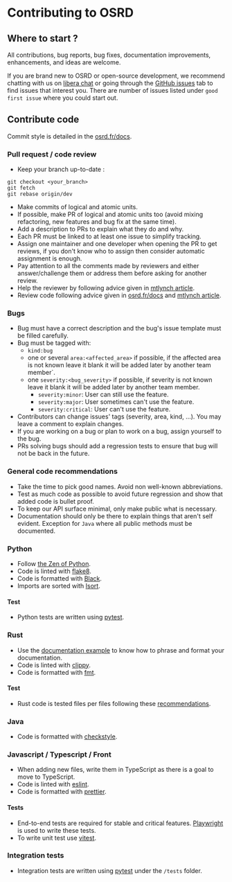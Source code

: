 # Contributing to OSRD

## Where to start ?

All contributions, bug reports, bug fixes, documentation improvements, enhancements, and ideas are welcome.

If you are brand new to OSRD or open-source development, we recommend chatting with us on [libera chat](https://web.libera.chat/#osrd) or going through the [GitHub issues](https://github.com/DGEXSolutions/osrd/issues) tab to find issues that interest you. There are number of issues listed under `good first issue` where you could start out.

## Contribute code

Commit style is detailed in the [osrd.fr/docs](https://osrd.fr/en/docs/guides/contribute/code/#git-commit-style).

### Pull request / code review

- Keep your branch up-to-date :
```
git checkout <your_branch>
git fetch
git rebase origin/dev
```
- Make commits of logical and atomic units.
- If possible, make PR of logical and atomic units too (avoid mixing refactoring, new features and bug fix at the same time).
- Add a description to PRs to explain what they do and why.
- Each PR must be linked to at least one issue to simplify tracking.
- Assign one maintainer and one developer when opening the PR to get reviews, if you don't know who to assign then consider automatic assignment is enough.
- Pay attention to all the comments made by reviewers and either answer/challenge them or address them before asking for another review.
- Help the reviewer by following advice given in [mtlynch article](https://mtlynch.io/code-review-love/).
- Review code following advice given in [osrd.fr/docs](https://osrd.fr/en/docs/guides/contribute/code-reviews/) and [mtlynch article](https://mtlynch.io/human-code-reviews-1/).

### Bugs

- Bug must have a correct description and the bug's issue template must be filled carefully.
- Bug must be tagged with:
  - `kind:bug`
  - one or several `area:<affected_area>` if possible, if the affected area is not known leave it blank it will be added later by another team member`.
  - one `severity:<bug_severity>` if possible, if severity is not known leave it blank it will be added later by another team member.
      - `severity:minor`: User can still use the feature.
      - `severity:major`: User sometimes can't use the feature.
      - `severity:critical`: User can't use the feature.
- Contributors can change issues' tags (severity, area, kind, ...). 
  You may leave a comment to explain changes.
- If you are working on a bug or plan to work on a bug, assign yourself to the bug.
- PRs solving bugs should add a regression tests to ensure that bug will not be back in the future.

### General code recommendations

- Take the time to pick good names.
  Avoid non well-known abbreviations.
- Test as much code as possible to avoid future regression and show that added code is bullet proof.
- To keep our API surface minimal, only make public what is necessary.
- Documentation should only be there to explain things that aren't self evident.
  Exception for `Java` where all public methods must be documented.

### Python

- Follow [the Zen of Python](https://www.python.org/dev/peps/pep-0020/).
- Code is linted with [flake8](https://github.com/csachs/pyproject-flake8).
- Code is formatted with [Black](https://github.com/psf/black).
- Imports are sorted with [Isort](https://github.com/PyCQA/isort).

#### Test

- Python tests are written using [pytest](https://docs.pytest.org/).

### Rust

- Use the [documentation example](https://doc.rust-lang.org/rust-by-example/meta/doc.html) to know how to phrase and format your documentation.
- Code is linted with [clippy](https://github.com/rust-lang/rust-clippy).
- Code is formatted with [fmt](https://github.com/rust-lang/rustfmt).

#### Test

- Rust code is tested files per files following these [recommendations](https://doc.rust-lang.org/book/ch11-01-writing-tests.html).

### Java

- Code is formatted with [checkstyle](https://checkstyle.sourceforge.io/).

### Javascript / Typescript / Front

- When adding new files, write them in TypeScript as there is a goal to move to TypeScript.
- Code is linted with [eslint](https://eslint.org/).
- Code is formatted with [prettier](https://prettier.io/).

#### Tests

- End-to-end tests are required for stable and critical features.
  [Playwright](https://playwright.dev/) is used to write these tests.
- To write unit test use [vitest](https://vitest.dev/).

### Integration tests

- Integration tests are written using [pytest](https://docs.pytest.org/) under the `/tests` folder.
